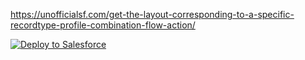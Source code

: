 https://unofficialsf.com/get-the-layout-corresponding-to-a-specific-recordtype-profile-combination-flow-action/

<a href="https://githubsfdeploy.herokuapp.com?owner=jwhite1FinancialForce&repo=Flow-PB-List-View-with-Batch-Delete&ref=LightningFlowComponents/flow_action_components/GetLayoutByProfileandRecordType">
  <img alt="Deploy to Salesforce"
       src="https://raw.githubusercontent.com/afawcett/githubsfdeploy/master/deploy.png">
</a>
